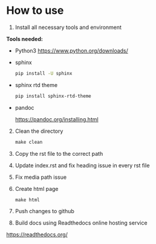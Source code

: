 # How to use

1. Install all necessary tools and environment

**Tools needed:**

- Python3
		https://www.python.org/downloads/

- sphinx

	```Bash
	pip install -U sphinx
	```

- sphinx rtd theme
	
	```Bash
	pip install sphinx-rtd-theme
	```

- pandoc

	https://pandoc.org/installing.html


2. Clean the directory
	```Makefile
	make clean
	```

3. Copy the rst file to the correct path

4. Update index.rst and fix heading issue in every rst file

5. Fix media path issue

6. Create html page
	```Makefile
	make html
	```
7. Push changes to github

8. Build docs using Readthedocs online hosting service

https://readthedocs.org/
